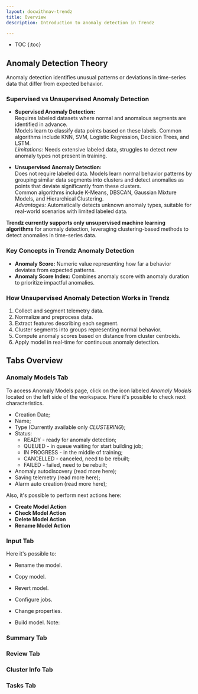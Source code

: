 ```yaml
---
layout: docwithnav-trendz
title: Overview
description: Introduction to anomaly detection in Trendz

---
```


* TOC
{:toc}

## Anomaly Detection Theory

Anomaly detection identifies unusual patterns or deviations in time-series data that differ from expected behavior.

### Supervised vs Unsupervised Anomaly Detection

- **Supervised Anomaly Detection:**  
  Requires labeled datasets where normal and anomalous segments are identified in advance.  
  Models learn to classify data points based on these labels. Common algorithms include KNN, SVM, Logistic Regression, Decision Trees, and LSTM.  
  *Limitations:* Needs extensive labeled data, struggles to detect new anomaly types not present in training.

- **Unsupervised Anomaly Detection:**  
  Does not require labeled data. Models learn normal behavior patterns by grouping similar data segments into clusters and detect anomalies as points that deviate significantly from these clusters.  
  Common algorithms include K-Means, DBSCAN, Gaussian Mixture Models, and Hierarchical Clustering.  
  *Advantages:* Automatically detects unknown anomaly types, suitable for real-world scenarios with limited labeled data.

**Trendz currently supports only unsupervised machine learning algorithms** for anomaly detection, leveraging clustering-based methods to detect anomalies in time-series data.

### Key Concepts in Trendz Anomaly Detection

- **Anomaly Score:** Numeric value representing how far a behavior deviates from expected patterns.
- **Anomaly Score Index:** Combines anomaly score with anomaly duration to prioritize impactful anomalies.

### How Unsupervised Anomaly Detection Works in Trendz

1. Collect and segment telemetry data.
2. Normalize and preprocess data.
3. Extract features describing each segment.
4. Cluster segments into groups representing normal behavior.
5. Compute anomaly scores based on distance from cluster centroids.
6. Apply model in real-time for continuous anomaly detection.

## Tabs Overview

### Anomaly Models Tab

To access Anomaly Models page, click on the icon labeled *Anomaly Models* located on the left side of the workspace.
Here it's possible to check next characteristics.

* Creation Date;
* Name;
* Type (Currently available only *CLUSTERING*);
* Status:
  - READY - ready for anomaly detection;
  - QUEUED - in queue waiting for start building job;
  - IN PROGRESS - in the middle of training;
  - CANCELLED - canceled, need to be rebuilt;
  - FAILED - failed, need to be rebuilt;
* Anomaly autodiscovery (read more here);
* Saving telemetry (read more here);
* Alarm auto creation (read more here);

Also, it's possible to perform next actions here:

* **Create Model Action**
* **Check Model Action**
* **Delete Model Action**
* **Rename Model Action**

### Input Tab

Here it's possible to:
* Rename the model.
* Copy model.
* Revert model.
* Configure jobs.
* Change properties.
  
* Build model.
Note: 

### Summary Tab

### Review Tab

### Cluster Info Tab

### Tasks Tab
